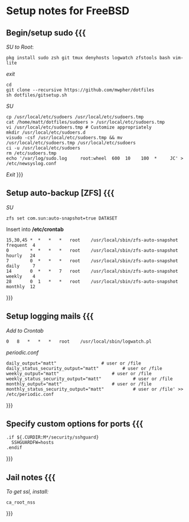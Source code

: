 Setup notes for FreeBSD
==========

## Begin/setup sudo {{{

*SU to Root*:
```
pkg install sudo zsh git tmux denyhosts logwatch zfstools bash vim-lite
```
*exit*
```
cd
git clone --recursive https://github.com/mwpher/dotfiles
sh dotfiles/gitsetup.sh
```
*SU*
```
cp /usr/local/etc/sudoers /usr/local/etc/sudoers.tmp
cat /home/matt/dotfiles/sudoers > /usr/local/etc/sudoers.tmp
vi /usr/local/etc/sudoers.tmp # Customize appropriately
mkdir /usr/local/etc/sudoers.d
visudo -csf /usr/local/etc/sudoers.tmp && mv /usr/local/etc/sudoers.tmp /usr/local/etc/sudoers
ci -u /usr/local/etc/sudoers
rm /etc/sudoers.tmp
echo '/var/log/sudo.log 	root:wheel 	600  10	   100	*     JC' > /etc/newsyslog.conf
```
*Exit*
}}}

## Setup auto-backup [ZFS] {{{

*SU*
```
zfs set com.sun:auto-snapshot=true DATASET
```
Insert into **/etc/crontab**
```
15,30,45 *	*	*	*	root	/usr/local/sbin/zfs-auto-snapshot frequent  4
0        *	*	*	*	root	/usr/local/sbin/zfs-auto-snapshot hourly   24
7        0	*	*	*	root	/usr/local/sbin/zfs-auto-snapshot daily     7
14       0	*	*	7	root	/usr/local/sbin/zfs-auto-snapshot weekly    4
28       0	1	*	*	root	/usr/local/sbin/zfs-auto-snapshot monthly  12
```
}}}

## Setup logging mails {{{

*Add to Crontab*
```
0	8	*	*	*	root	/usr/local/sbin/logwatch.pl
```
*periodic.conf*
```
daily_output="matt"					# user or /file
daily_status_security_output="matt"			# user or /file
weekly_output="matt"					# user or /file
weekly_status_security_output="matt"			# user or /file
monthly_output="matt"					# user or /file
monthly_status_security_output="matt"			# user or /file' >> /etc/periodic.conf
```
}}}

## Specify custom options for ports {{{

```
.if ${.CURDIR:M*/security/sshguard}
  SSHGUARDFW=hosts
.endif
```
}}}

## Jail notes {{{
*To get ssl, install:*
```
ca_root_nss
```
}}}
